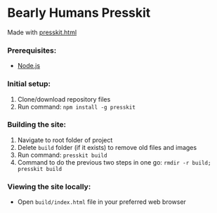 # Bearly Humans Presskit

Made with [presskit.html](https://github.com/pixelnest/presskit.html)

### Prerequisites:
- [Node.js](https://nodejs.org/)

### Initial setup:
1. Clone/download repository files
2. Run command: `npm install -g presskit`

### Building the site:
1. Navigate to root folder of project
2. Delete `build` folder (if it exists) to remove old files and images
3. Run command: `presskit build`
4. Command to do the previous two steps in one go: `rmdir -r build; presskit build`

### Viewing the site locally:
* Open `build/index.html` file in your preferred web browser
